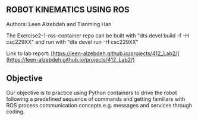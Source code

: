 ## ROBOT KINEMATICS USING ROS

Authors: Leen Alzebdeh and Tianming Han

The Exercise2-1-ros-container repo can be built with "dts devel build -f -H csc229XX" and run with "dts devel run -H csc229XX"

Link to lab report: [https://leen-alzebdeh.github.io/projects/412_Lab2/](https://leen-alzebdeh.github.io/projects/412_Lab2/)

## Objective

Our objective is to practice using Python containers to drive the robot following a predefined sequence of commands and getting familiars with ROS process communication concepts e.g. messages and services through coding.
